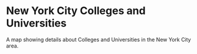 # New York City Colleges and Universities
 A map showing details about Colleges and Universities in the New York City area.
